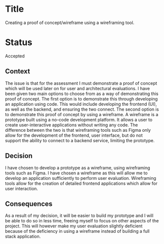 # Title
Creating a proof of concept/wireframe using a wireframing tool. 
# Status
Accepted
 
## Context

The issue is that for the assessment I must demonstrate a proof of concept which will be used later on for user and architectural evaluations. I have been given two main options to choose from as a way of demonstrating this proof of concept. 
The first option is to demonstrate this through developing an application using code. This would include developing the frontend (UI), as well as the backend, and ensuring the two connect.
The second option is to demonstrate this proof of concept by using a wireframe. A wireframe is a prototype built using a no-code development platform. It allows a user to create user-interactive applications without writing any code. The difference between the two is that wireframing tools such as Figma only allow for the development of the frontend, user interface, but do not support the ability to connect to a backend service, limiting the prototype.

## Decision
I have chosen to develop a prototype as a wireframe, using wireframing tools such as Figma. I have chosen a wireframe as this will allow me to develop an application sufficiently to perform user evaluation. Wireframing tools allow for the creation of detailed frontend applications which allow for user interaction. 

## Consequences
As a result of my decision, it will be easier to build my prototype and I will be able to do so in less time, freeing myself to focus on other aspects of the project. This will however make my user evaluation slightly deficient because of the deficiency in using a wireframe instead of building a full stack application.
